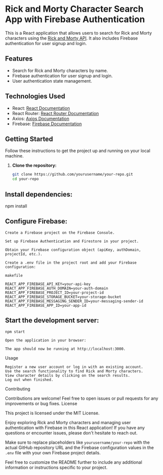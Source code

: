 # Rick and Morty Character Search App with Firebase Authentication

This is a React application that allows users to search for Rick and Morty characters using the [Rick and Morty API](https://rickandmortyapi.com/). It also includes Firebase authentication for user signup and login.

## Features

- Search for Rick and Morty characters by name.
- Firebase authentication for user signup and login.
- User authentication state management.

## Technologies Used

- React: [React Documentation](https://reactjs.org/)
- React Router: [React Router Documentation](https://reactrouter.com/)
- Axios: [Axios Documentation](https://axios-http.com/)
- Firebase: [Firebase Documentation](https://firebase.google.com/)

## Getting Started

Follow these instructions to get the project up and running on your local machine.

1. **Clone the repository:**

   ```bash
   git clone https://github.com/yourusername/your-repo.git
   cd your-repo
   
## Install dependencies:

npm install

## Configure Firebase:

    Create a Firebase project on the Firebase Console.

    Set up Firebase Authentication and Firestore in your project.

    Obtain your Firebase configuration object (apiKey, authDomain, projectId, etc.).

    Create a .env file in the project root and add your Firebase configuration:

    makefile

    REACT_APP_FIREBASE_API_KEY=your-api-key
    REACT_APP_FIREBASE_AUTH_DOMAIN=your-auth-domain
    REACT_APP_FIREBASE_PROJECT_ID=your-project-id
    REACT_APP_FIREBASE_STORAGE_BUCKET=your-storage-bucket
    REACT_APP_FIREBASE_MESSAGING_SENDER_ID=your-messaging-sender-id
    REACT_APP_FIREBASE_APP_ID=your-app-id

## Start the development server:

    npm start

    Open the application in your browser:

    The app should now be running at http://localhost:3000.

Usage

    Register a new user account or log in with an existing account.
    Use the search functionality to find Rick and Morty characters.
    View character details by clicking on the search results.
    Log out when finished.

Contributing

Contributions are welcome! Feel free to open issues or pull requests for any improvements or bug fixes.
License

This project is licensed under the MIT License.

Enjoy exploring Rick and Morty characters and managing user authentication with Firebase in this React application! If you have any questions or encounter issues, please don't hesitate to reach out.

Make sure to replace placeholders like `yourusername/your-repo` with the actual GitHub repository URL and the Firebase configuration values in the `.env` file with your own Firebase project details.

Feel free to customize the README further to include any additional information or instructions specific to your project.

